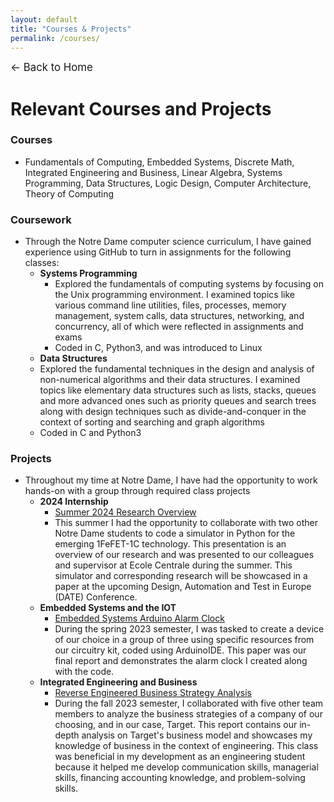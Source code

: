 ```yaml
---
layout: default
title: "Courses & Projects"
permalink: /courses/
---
```

<p><a href="/" style="text-decoration: none; font-size: 1.2em;">&#8592; Back to Home</a></p>

# Relevant Courses and Projects
### Courses
- Fundamentals of Computing, Embedded Systems, Discrete Math, Integrated Engineering and Business, Linear Algebra, Systems Programming, Data Structures, Logic Design, Computer Architecture, Theory of Computing

### Coursework
- Through the Notre Dame computer science curriculum, I have gained experience using GitHub to turn in assignments for the following classes:
  - **Systems Programming**
    - Explored the fundamentals of computing systems by focusing on the Unix programming environment. I examined topics like various command line utilities, files, processes, memory management, system calls, data structures, networking, and concurrency, all of which were reflected in assignments and exams
    - Coded in C, Python3, and was introduced to Linux
  -  **Data Structures**
    - Explored the fundamental techniques in the design and analysis of non-numerical algorithms and their data structures. I examined topics like elementary data structures such as lists, stacks, queues and more advanced ones such as priority queues and search trees along with design techniques such as divide-and-conquer in the context of sorting and searching and graph algorithms
    - Coded in C and Python3
  
### Projects
- Throughout my time at Notre Dame, I have had the opportunity to work hands-on with a group through required class projects
  - **2024 Internship**
    - [Summer 2024 Research Overview](https://drive.google.com/file/d/1JLobanMghU0BThjfUFPfDm1kEdzmRJpL/view?usp=sharing)
    - This summer I had the opportunity to collaborate with two other Notre Dame students to code a simulator in Python for the emerging 1FeFET-1C technology. This presentation is an overview of our research and was presented to our colleagues and supervisor at Ecole Centrale during the summer. This simulator and corresponding research will be showcased in a paper at the upcoming Design, Automation and Test in Europe (DATE) Conference.
  - **Embedded Systems and the IOT** 
    - [Embedded Systems Arduino Alarm Clock](https://drive.google.com/file/d/1fqGMwwIqGyOh9vdnps0222qhOzG6_P9j/view?usp=sharing)
    - During the spring 2023 semester, I was tasked to create a device of our choice in a group of three using specific resources from our circuitry kit, coded using ArduinoIDE. This paper was our final report and demonstrates the alarm clock I created along with the code.
  - **Integrated Engineering and Business** 
    - [Reverse Engineered Business Strategy Analysis](https://drive.google.com/file/d/1OPbxqOaO6ukg5IDRSPB5XJKW22vLH17u/view?usp=sharing)
    - During the fall 2023 semester, I collaborated with five other team members to analyze the business strategies of a company of our choosing, and in our case, Target. This report contains our in-depth analysis on Target's business model and showcases my knowledge of business in the context of engineering. This class was beneficial in my development as an engineering student because it helped me develop communication skills, managerial skills, financing accounting knowledge, and problem-solving skills.
